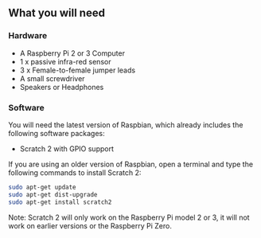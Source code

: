## What you will need

### Hardware

- A Raspberry Pi 2 or 3 Computer 
- 1 x passive infra-red sensor
- 3 x Female-to-female jumper leads
- A small screwdriver
- Speakers or Headphones

### Software

You will need the latest version of Raspbian, which already includes the following software packages:

- Scratch 2 with GPIO support

If you are using an older version of Raspbian, open a terminal and type the following commands to install Scratch 2:

```bash
sudo apt-get update
sudo apt-get dist-upgrade
sudo apt-get install scratch2
```

Note: Scratch 2 will only work on the Raspberry Pi model 2 or 3, it will not work on earlier versions or the Raspberry Pi Zero.


